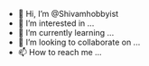 - 👋 Hi, I’m @Shivamhobbyist
- 👀 I’m interested in ...
- 🌱 I’m currently learning ...
- 💞️ I’m looking to collaborate on ...
- 📫 How to reach me ...

<!---
Shivamhobbyist/Shivamhobbyist is a ✨ special ✨ repository because its `README.md` (this file) appears on your GitHub profile.
You can click the Preview link to take a look at your changes.
--->
